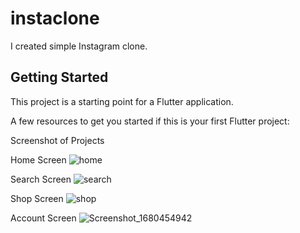 # instaclone
I created simple Instagram clone. 

## Getting Started

This project is a starting point for a Flutter application.

A few resources to get you started if this is your first Flutter project:

Screenshot of Projects

Home Screen
![home](https://user-images.githubusercontent.com/56191939/229368627-b4b7a14c-4320-44e5-9943-1a1fa8641c34.png)

Search Screen
![search](https://user-images.githubusercontent.com/56191939/229368649-c7c82e39-a7ad-4353-9e45-6a1dc551af0a.png)

Shop Screen
![shop](https://user-images.githubusercontent.com/56191939/229368708-c2b254d0-1538-47c9-884c-7273e1be9184.png)

Account Screen
![Screenshot_1680454942](https://user-images.githubusercontent.com/56191939/229368748-be6ac2f1-9a5f-4d65-ae36-2cdcac26e887.png)
